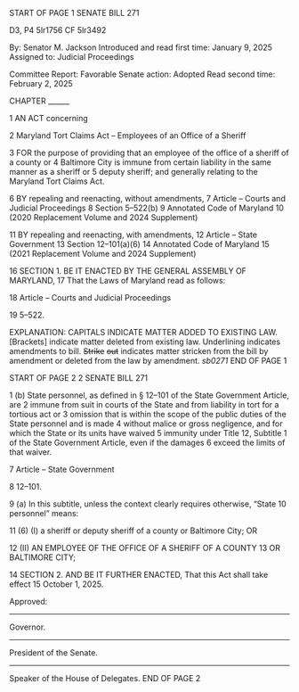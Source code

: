 START OF PAGE 1
SENATE BILL 271

D3, P4 5lr1756
CF 5lr3492

By: Senator M. Jackson
Introduced and read first time: January 9, 2025
Assigned to: Judicial Proceedings

Committee Report: Favorable
Senate action: Adopted
Read second time: February 2, 2025

CHAPTER ______

1 AN ACT concerning

2 Maryland Tort Claims Act – Employees of an Office of a Sheriff

3 FOR the purpose of providing that an employee of the office of a sheriff of a county or
4 Baltimore City is immune from certain liability in the same manner as a sheriff or
5 deputy sheriff; and generally relating to the Maryland Tort Claims Act.

6 BY repealing and reenacting, without amendments,
7 Article – Courts and Judicial Proceedings
8 Section 5–522(b)
9 Annotated Code of Maryland
10 (2020 Replacement Volume and 2024 Supplement)

11 BY repealing and reenacting, with amendments,
12 Article – State Government
13 Section 12–101(a)(6)
14 Annotated Code of Maryland
15 (2021 Replacement Volume and 2024 Supplement)

16 SECTION 1. BE IT ENACTED BY THE GENERAL ASSEMBLY OF MARYLAND,
17 That the Laws of Maryland read as follows:

18 Article – Courts and Judicial Proceedings

19 5–522.

EXPLANATION: CAPITALS INDICATE MATTER ADDED TO EXISTING LAW.
[Brackets] indicate matter deleted from existing law.
Underlining indicates amendments to bill.
~~Strike~~ ~~out~~ indicates matter stricken from the bill by amendment or deleted from the law by
amendment. *sb0271*
END OF PAGE 1

START OF PAGE 2
2 SENATE BILL 271

1 (b) State personnel, as defined in § 12–101 of the State Government Article, are
2 immune from suit in courts of the State and from liability in tort for a tortious act or
3 omission that is within the scope of the public duties of the State personnel and is made
4 without malice or gross negligence, and for which the State or its units have waived
5 immunity under Title 12, Subtitle 1 of the State Government Article, even if the damages
6 exceed the limits of that waiver.

7 Article – State Government

8 12–101.

9 (a) In this subtitle, unless the context clearly requires otherwise, “State
10 personnel” means:

11 (6) (I) a sheriff or deputy sheriff of a county or Baltimore City; OR

12 (II) AN EMPLOYEE OF THE OFFICE OF A SHERIFF OF A COUNTY
13 OR BALTIMORE CITY;

14 SECTION 2. AND BE IT FURTHER ENACTED, That this Act shall take effect
15 October 1, 2025.

Approved:

________________________________________________________________________________
Governor.

________________________________________________________________________________
President of the Senate.

________________________________________________________________________________
Speaker of the House of Delegates.
END OF PAGE 2
